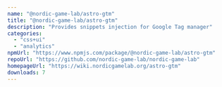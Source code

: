 ```yaml
---
name: "@nordic-game-lab/astro-gtm"
title: "@nordic-game-lab/astro-gtm"
description: "Provides snippets injection for Google Tag manager"
categories:
  - "css+ui"
  - "analytics"
npmUrl: "https://www.npmjs.com/package/@nordic-game-lab/astro-gtm"
repoUrl: "https://github.com/nordic-game-lab/nordic-game-lab"
homepageUrl: "https://wiki.nordicgamelab.org/astro-gtm"
downloads: 7
---
```

